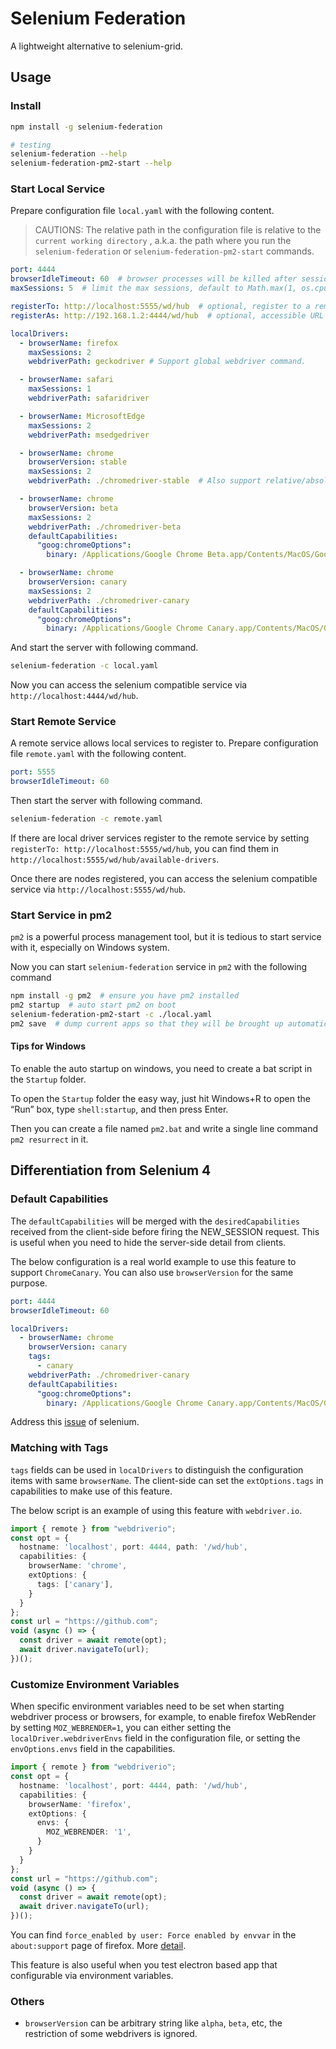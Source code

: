 # Selenium Federation
A lightweight alternative to selenium-grid.

## Usage

### Install
```bash
npm install -g selenium-federation

# testing
selenium-federation --help
selenium-federation-pm2-start --help
```

### Start Local Service
Prepare configuration file `local.yaml` with the following content.

> CAUTIONS: The relative path in the configuration file is relative to the `current working directory` , a.k.a. the path where you run the `selenium-federation` or `selenium-federation-pm2-start` commands.

```yaml
port: 4444
browserIdleTimeout: 60  # browser processes will be killed after session inactive after browserIdleTimeout
maxSessions: 5  # limit the max sessions, default to Math.max(1, os.cpus().length - 1)

registerTo: http://localhost:5555/wd/hub  # optional, register to a remote service
registerAs: http://192.168.1.2:4444/wd/hub  # optional, accessible URL to this service, useful when selenium-federation service behind proxy or inside docker

localDrivers:
  - browserName: firefox
    maxSessions: 2
    webdriverPath: geckodriver # Support global webdriver command.

  - browserName: safari
    maxSessions: 1
    webdriverPath: safaridriver

  - browserName: MicrosoftEdge
    maxSessions: 2
    webdriverPath: msedgedriver

  - browserName: chrome
    browserVersion: stable
    maxSessions: 2
    webdriverPath: ./chromedriver-stable  # Also support relative/absolute path to webdriver.

  - browserName: chrome
    browserVersion: beta
    maxSessions: 2
    webdriverPath: ./chromedriver-beta
    defaultCapabilities:
      "goog:chromeOptions":
        binary: /Applications/Google Chrome Beta.app/Contents/MacOS/Google Chrome Beta

  - browserName: chrome
    browserVersion: canary
    maxSessions: 2
    webdriverPath: ./chromedriver-canary
    defaultCapabilities:
      "goog:chromeOptions":
        binary: /Applications/Google Chrome Canary.app/Contents/MacOS/Google Chrome Canary
```

And start the server with following command.
```bash
selenium-federation -c local.yaml
```

Now you can access the selenium compatible service via
`http://localhost:4444/wd/hub`.


### Start Remote Service

A remote service allows local services to register to. Prepare configuration file `remote.yaml` with the following content.

```yaml
port: 5555
browserIdleTimeout: 60
```

Then start the server with following command.
```bash
selenium-federation -c remote.yaml
```

If there are local driver services register to the remote service by setting `registerTo: http://localhost:5555/wd/hub`, you can find them in `http://localhost:5555/wd/hub/available-drivers`.

Once there are nodes registered, you can access the selenium compatible service via
`http://localhost:5555/wd/hub`.


### Start Service in pm2

`pm2` is a powerful process management tool, but it is tedious to start service with it, especially on Windows system.

Now you can start `selenium-federation` service in `pm2` with the following command

```bash
npm install -g pm2  # ensure you have pm2 installed
pm2 startup  # auto start pm2 on boot
selenium-federation-pm2-start -c ./local.yaml
pm2 save  # dump current apps so that they will be brought up automatically after rebooting
```

#### Tips for Windows
To enable the auto startup on windows, you need to create a bat script in the `Startup` folder.

To open the `Startup` folder the easy way, just hit Windows+R to open the “Run” box, type `shell:startup`, and then press Enter.

Then you can create a file named `pm2.bat` and write a single line command `pm2 resurrect` in it.


## Differentiation from Selenium 4

### Default Capabilities

The `defaultCapabilities` will be merged with the `desiredCapabilities` received from the client-side before firing the NEW_SESSION request. This is useful when you need to hide the server-side detail from clients.

The below configuration is a real world example to use this feature to support `ChromeCanary`.
You can also use `browserVersion` for the same purpose.

```yaml
port: 4444
browserIdleTimeout: 60

localDrivers:
  - browserName: chrome
    browserVersion: canary
    tags:
      - canary
    webdriverPath: ./chromedriver-canary
    defaultCapabilities:
      "goog:chromeOptions":
        binary: /Applications/Google Chrome Canary.app/Contents/MacOS/Google Chrome Canary
```

Address this [issue](https://github.com/SeleniumHQ/selenium/issues/8745) of selenium.

### Matching with Tags

`tags` fields can be used in `localDrivers` to distinguish the configuration items with same `browserName`. The client-side can set the `extOptions.tags` in capabilities to make use of this feature.

The below script is an example of using this feature with `webdriver.io`.

```typescript
import { remote } from "webdriverio";
const opt = {
  hostname: 'localhost', port: 4444, path: '/wd/hub',
  capabilities: {
    browserName: 'chrome',
    extOptions: {
      tags: ['canary'],
    }
  }
};
const url = "https://github.com";
void (async () => {
  const driver = await remote(opt);
  await driver.navigateTo(url);
})();
```

### Customize Environment Variables

When specific environment variables need to be set when starting webdriver process or browsers, for example, to enable firefox WebRender by setting `MOZ_WEBRENDER=1`, you can either setting the `localDriver.webdriverEnvs` field in the configuration file, or setting the `envOptions.envs` field in the capabilities.

```typescript
import { remote } from "webdriverio";
const opt = {
  hostname: 'localhost', port: 4444, path: '/wd/hub',
  capabilities: {
    browserName: 'firefox',
    extOptions: {
      envs: {
        MOZ_WEBRENDER: '1',
      }
    }
  }
};
const url = "https://github.com";
void (async () => {
  const driver = await remote(opt);
  await driver.navigateTo(url);
})();
```

You can find `force_enabled by user: Force enabled by envvar` in the `about:support` page of firefox. More [detail](https://wiki.archlinux.org/index.php/Firefox/Tweaks#Enable_WebRender_compositor).

This feature is also useful when you test electron based app that configurable via environment variables.


### Others
* `browserVersion` can be arbitrary string like `alpha`, `beta`, etc, the restriction of some webdrivers is ignored.